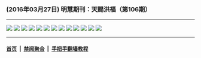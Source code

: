 ### (2016年03月27日) 明慧期刊：天赐洪福（第106期）

---

<img src="http://qikan.minghui.org/mhqkpage/qikanimage/2016/03/26/tchf-106-2in1-read-online1.png"/> 

<img src="http://qikan.minghui.org/mhqkpage/qikanimage/2016/03/26/tchf-106-2in1-read-online2.png"/> 

<img src="http://qikan.minghui.org/mhqkpage/qikanimage/2016/03/26/tchf-106-2in1-read-online3.png"/> 

<img src="http://qikan.minghui.org/mhqkpage/qikanimage/2016/03/26/tchf-106-2in1-read-online4.png"/> 

<img src="http://qikan.minghui.org/mhqkpage/qikanimage/2016/03/26/tchf-106-2in1-read-online5.png"/> 

<img src="http://qikan.minghui.org/mhqkpage/qikanimage/2016/03/26/tchf-106-2in1-read-online6.png"/> 

<img src="http://qikan.minghui.org/mhqkpage/qikanimage/2016/03/26/tchf-106-2in1-read-online7.png"/> 

<img src="http://qikan.minghui.org/mhqkpage/qikanimage/2016/03/26/tchf-106-2in1-read-online8.png"/> 

<img src="http://qikan.minghui.org/mhqkpage/qikanimage/2016/03/26/tchf-106-2in1-read-online9.png"/> 

<img src="http://qikan.minghui.org/mhqkpage/qikanimage/2016/03/26/tchf-106-2in1-read-online10.png"/> 

<img src="http://qikan.minghui.org/mhqkpage/qikanimage/2016/03/26/tchf-106-2in1-read-online11.png"/> 

<img src="http://qikan.minghui.org/mhqkpage/qikanimage/2016/03/26/tchf-106-2in1-read-online12.png"/> 

<img src="http://qikan.minghui.org/mhqkpage/qikanimage/2016/03/26/tchf-106-2in1-read-online13.png"/> 



---

#### [首页](../../../..) &nbsp;|&nbsp; [禁闻聚合](https://github.com/gfw-breaker/banned-news) &nbsp;|&nbsp; [手把手翻墙教程](https://github.com/gfw-breaker/guides) 